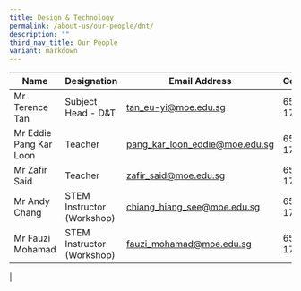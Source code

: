 ```yaml
---
title: Design & Technology
permalink: /about-us/our-people/dnt/
description: ""
third_nav_title: Our People
variant: markdown
---
```

| Name | Designation | Email Address | Contact |
|---|---|---|---|
| Mr Terence Tan | Subject Head - D&T | [tan_eu-yi@moe.edu.sg](mailto:tan_eu-yi@moe.edu.sg) | 65938-172 |
| Mr Eddie Pang Kar Loon | Teacher | [pang_kar_loon_eddie@moe.edu.sg](mailto:pang_kar_loon_eddie@moe.edu.sg) | 65938-172 |
| Mr Zafir Said | Teacher | [zafir_said@moe.edu.sg](mailto:zafir_said@moe.edu.sg) | 65938-172 |
| Mr Andy Chang | STEM Instructor (Workshop) | [chiang_hiang_see@moe.edu.sg](mailto:chiang_hiang_see@moe.edu.sg) | 65938-172 |
| Mr Fauzi Mohamad | STEM Instructor (Workshop) | [fauzi_mohamad@moe.edu.sg](mailto:fauzi_mohamad@moe.edu.sg) | 65938-172 |
|